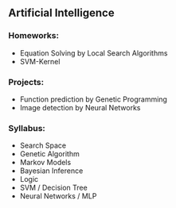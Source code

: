## Artificial Intelligence

### Homeworks:
- Equation Solving by Local Search Algorithms
- SVM-Kernel

### Projects:
- Function prediction by Genetic Programming
- Image detection by Neural Networks 

### Syllabus:
* Search Space
* Genetic Algorithm
* Markov Models
* Bayesian Inference
* Logic
* SVM / Decision Tree
* Neural Networks / MLP
